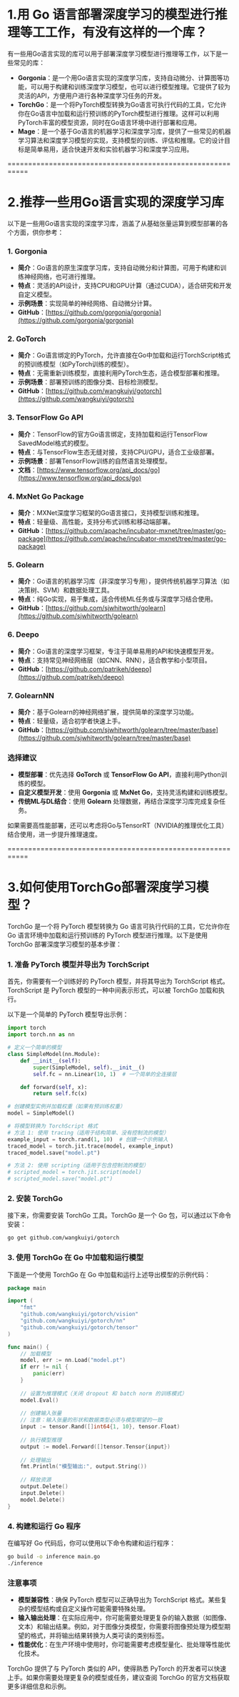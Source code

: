 # 1.用 Go 语言部署深度学习的模型进行推理等工工作，有没有这样的一个库？

有一些用Go语言实现的库可以用于部署深度学习模型进行推理等工作，以下是一些常见的库：
- **Gorgonia**：是一个用Go语言实现的深度学习库，支持自动微分、计算图等功能，可以用于构建和训练深度学习模型，也可以进行模型推理。它提供了较为灵活的API，方便用户进行各种深度学习任务的开发。
- **TorchGo**：是一个将PyTorch模型转换为Go语言可执行代码的工具，它允许你在Go语言中加载和运行预训练的PyTorch模型进行推理。这样可以利用PyTorch丰富的模型资源，同时在Go语言环境中进行部署和应用。
- **Mage**：是一个基于Go语言的机器学习和深度学习库，提供了一些常见的机器学习算法和深度学习模型的实现，支持模型的训练、评估和推理。它的设计目标是简单易用，适合快速开发和实验机器学习和深度学习应用。

===========================================================
# 2.推荐一些用Go语言实现的深度学习库
以下是一些用Go语言实现的深度学习库，涵盖了从基础张量运算到模型部署的各个方面，供你参考：


### **1. Gorgonia**
- **简介**：Go语言的原生深度学习库，支持自动微分和计算图，可用于构建和训练神经网络，也可进行推理。
- **特点**：灵活的API设计，支持CPU和GPU计算（通过CUDA），适合研究和开发自定义模型。
- **示例场景**：实现简单的神经网络、自动微分计算。
- **GitHub**：[https://github.com/gorgonia/gorgonia](https://github.com/gorgonia/gorgonia)


### **2. GoTorch**
- **简介**：Go语言绑定的PyTorch，允许直接在Go中加载和运行TorchScript格式的预训练模型（如PyTorch训练的模型）。
- **特点**：无需重新训练模型，直接利用PyTorch生态，适合模型部署和推理。
- **示例场景**：部署预训练的图像分类、目标检测模型。
- **GitHub**：[https://github.com/wangkuiyi/gotorch](https://github.com/wangkuiyi/gotorch)


### **3. TensorFlow Go API**
- **简介**：TensorFlow的官方Go语言绑定，支持加载和运行TensorFlow SavedModel格式的模型。
- **特点**：与TensorFlow生态无缝对接，支持CPU/GPU，适合工业级部署。
- **示例场景**：部署TensorFlow训练的自然语言处理模型。
- **文档**：[https://www.tensorflow.org/api_docs/go](https://www.tensorflow.org/api_docs/go)


### **4. MxNet Go Package**
- **简介**：MXNet深度学习框架的Go语言接口，支持模型训练和推理。
- **特点**：轻量级、高性能，支持分布式训练和移动端部署。
- **GitHub**：[https://github.com/apache/incubator-mxnet/tree/master/go-package](https://github.com/apache/incubator-mxnet/tree/master/go-package)


### **5. Golearn**
- **简介**：Go语言的机器学习库（非深度学习专用），提供传统机器学习算法（如决策树、SVM）和数据处理工具。
- **特点**：纯Go实现，易于集成，适合传统ML任务或与深度学习结合使用。
- **GitHub**：[https://github.com/sjwhitworth/golearn](https://github.com/sjwhitworth/golearn)


### **6. Deepo**
- **简介**：Go语言的深度学习框架，专注于简单易用的API和快速模型开发。
- **特点**：支持常见神经网络层（如CNN、RNN），适合教学和小型项目。
- **GitHub**：[https://github.com/patrikeh/deepo](https://github.com/patrikeh/deepo)


### **7. GolearnNN**
- **简介**：基于Golearn的神经网络扩展，提供简单的深度学习功能。
- **特点**：轻量级，适合初学者快速上手。
- **GitHub**：[https://github.com/sjwhitworth/golearn/tree/master/base](https://github.com/sjwhitworth/golearn/tree/master/base)


### **选择建议**
- **模型部署**：优先选择 **GoTorch** 或 **TensorFlow Go API**，直接利用Python训练的模型。
- **自定义模型开发**：使用 **Gorgonia** 或 **MxNet Go**，支持灵活构建和训练模型。
- **传统ML与DL结合**：使用 **Golearn** 处理数据，再结合深度学习库完成复杂任务。

如果需要高性能部署，还可以考虑将Go与TensorRT（NVIDIA的推理优化工具）结合使用，进一步提升推理速度。

===========================================================
# 3.如何使用TorchGo部署深度学习模型？

TorchGo 是一个将 PyTorch 模型转换为 Go 语言可执行代码的工具，它允许你在 Go 语言环境中加载和运行预训练的 PyTorch 模型进行推理。以下是使用 TorchGo 部署深度学习模型的基本步骤：

### 1. 准备 PyTorch 模型并导出为 TorchScript
首先，你需要有一个训练好的 PyTorch 模型，并将其导出为 TorchScript 格式。TorchScript 是 PyTorch 模型的一种中间表示形式，可以被 TorchGo 加载和执行。

以下是一个简单的 PyTorch 模型导出示例：
```python
import torch
import torch.nn as nn

# 定义一个简单的模型
class SimpleModel(nn.Module):
    def __init__(self):
        super(SimpleModel, self).__init__()
        self.fc = nn.Linear(10, 1)  # 一个简单的全连接层

    def forward(self, x):
        return self.fc(x)

# 创建模型实例并加载权重（如果有预训练权重）
model = SimpleModel()

# 将模型转换为 TorchScript 格式
# 方法 1: 使用 tracing（适用于结构简单、没有控制流的模型）
example_input = torch.rand(1, 10)  # 创建一个示例输入
traced_model = torch.jit.trace(model, example_input)
traced_model.save("model.pt")

# 方法 2: 使用 scripting（适用于包含控制流的模型）
# scripted_model = torch.jit.script(model)
# scripted_model.save("model.pt")
```

### 2. 安装 TorchGo
接下来，你需要安装 TorchGo 工具。TorchGo 是一个 Go 包，可以通过以下命令安装：
```bash
go get github.com/wangkuiyi/gotorch
```

### 3. 使用 TorchGo 在 Go 中加载和运行模型
下面是一个使用 TorchGo 在 Go 中加载和运行上述导出模型的示例代码：
```go
package main

import (
    "fmt"
    "github.com/wangkuiyi/gotorch/vision"
    "github.com/wangkuiyi/gotorch/nn"
    "github.com/wangkuiyi/gotorch/tensor"
)

func main() {
    // 加载模型
    model, err := nn.Load("model.pt")
    if err != nil {
        panic(err)
    }
    
    // 设置为推理模式（关闭 dropout 和 batch norm 的训练模式）
    model.Eval()
    
    // 创建输入张量
    // 注意：输入张量的形状和数据类型必须与模型期望的一致
    input := tensor.Rand([]int64{1, 10}, tensor.Float)
    
    // 执行模型推理
    output := model.Forward([]tensor.Tensor{input})
    
    // 处理输出
    fmt.Println("模型输出:", output.String())
    
    // 释放资源
    output.Delete()
    input.Delete()
    model.Delete()
}
```

### 4. 构建和运行 Go 程序
在编写好 Go 代码后，你可以使用以下命令构建和运行程序：
```bash
go build -o inference main.go
./inference
```

### 注意事项
- **模型兼容性**：确保 PyTorch 模型可以正确导出为 TorchScript 格式。某些复杂的模型结构或自定义操作可能需要特殊处理。
- **输入输出处理**：在实际应用中，你可能需要处理更复杂的输入数据（如图像、文本）和输出结果。例如，对于图像分类模型，你需要将图像预处理为模型期望的格式，并将输出结果转换为人类可读的类别标签。
- **性能优化**：在生产环境中使用时，你可能需要考虑模型量化、批处理等性能优化技术。

TorchGo 提供了与 PyTorch 类似的 API，使得熟悉 PyTorch 的开发者可以快速上手。如果你需要处理更复杂的模型或任务，建议查阅 TorchGo 的官方文档获取更多详细信息和示例。